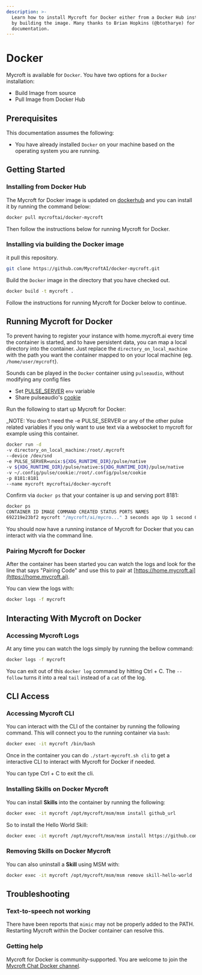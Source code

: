 ```yaml
---
description: >-
  Learn how to install Mycroft for Docker either from a Docker Hub install, or
  by building the image. Many thanks to Brian Hopkins (@btotharye) for this
  documentation.
---
```


# Docker

Mycroft is available for `Docker`. You have two options for a `Docker` installation:

* Build Image from source  
* Pull Image from Docker Hub

## Prerequisites

This documentation assumes the following:

* You have already installed `Docker` on your machine based on the operating system you are running.

## Getting Started

### Installing from Docker Hub

The Mycroft for Docker image is updated on [dockerhub](https://hub.docker.com/r/mycroftai/docker-mycroft/) and you can install it by running the command below:

```bash
docker pull mycroftai/docker-mycroft
```

Then follow the instructions below for running Mycroft for Docker.

### Installing via building the Docker image

it pull this repository.

```bash
git clone https://github.com/MycroftAI/docker-mycroft.git
```

Build the `Docker` image in the directory that you have checked out.

```bash
docker build -t mycroft .
```

Follow the instructions for running Mycroft for Docker below to continue.

## Running Mycroft for Docker

To prevent having to register your instance with home.mycroft.ai every time the container is started, and to have persistent data, you can map a local directory into the container. Just replace the `directory_on_local_machine` with the path you want the container mapped to on your local machine \(eg. `/home/user/mycroft`\).

Sounds can be played in the `Docker` container using `pulseaudio`, without modifying any config files

* Set [PULSE\_SERVER](https://www.freedesktop.org/wiki/Software/PulseAudio/Documentation/User/Network/#directconnection) `env` variable  
* Share pulseaudio's [cookie](https://www.freedesktop.org/wiki/Software/PulseAudio/Documentation/User/Network/#authorization)

Run the following to start up Mycroft for Docker:

\_NOTE: You don't need the -e PULSE\_SERVER or any of the other pulse related variables if you only want to use text via a websocket to mycroft for example using this container.

```bash
docker run -d  
-v directory_on_local_machine:/root/.mycroft  
--device /dev/snd  
-e PULSE_SERVER=unix:${XDG_RUNTIME_DIR}/pulse/native  
-v ${XDG_RUNTIME_DIR}/pulse/native:${XDG_RUNTIME_DIR}/pulse/native  
-v ~/.config/pulse/cookie:/root/.config/pulse/cookie  
-p 8181:8181  
--name mycroft mycroftai/docker-mycroft
```

Confirm via `docker ps` that your container is up and serving port 8181:

```bash
docker ps  
CONTAINER ID IMAGE COMMAND CREATED STATUS PORTS NAMES  
692219e23bf2 mycroft "/mycroft/ai/mycro..." 3 seconds ago Up 1 second 0.0.0.0:8181->8181/tcp mycroft
```

You should now have a running instance of Mycroft for Docker that you can interact with via the command line.

### Pairing Mycroft for Docker

After the container has been started you can watch the logs and look for the line that says "Pairing Code" and use this to pair at [https://home.mycroft.ai](https://home.mycroft.ai).

You can view the logs with:

```bash
docker logs -f mycroft
```

## Interacting With Mycroft on Docker

### Accessing Mycroft Logs

At any time you can watch the logs simply by running the bellow command:

```bash
docker logs -f mycroft
```

You can exit out of this `docker log` command by hitting Ctrl + C. The `--follow` turns it into a real `tail` instead of a `cat` of the log.

## CLI Access

### Accessing Mycroft CLI

You can interact with the CLI of the container by running the following command. This will connect you to the running container via `bash`:

```bash
docker exec -it mycroft /bin/bash
```

Once in the container you can do `./start-mycroft.sh cli` to get a interactive CLI to interact with Mycroft for Docker if needed.

You can type Ctrl + C to exit the cli.

### Installing Skills on Docker Mycroft

You can install **Skills** into the container by running the following:

```bash
docker exec -it mycroft /opt/mycroft/msm/msm install github_url
```

So to install the Hello World Skill:

```bash
docker exec -it mycroft /opt/mycroft/msm/msm install https://github.com/MycroftAI/skill-hello-world
```

### Removing Skills on Docker Mycroft

You can also uninstall a **Skill** using MSM with:

```bash
docker exec -it mycroft /opt/mycroft/msm/msm remove skill-hello-world
```

## Troubleshooting

### Text-to-speech not working

There have been reports that `mimic` may not be properly added to the PATH. Restarting Mycroft within the Docker container can resolve this.

### Getting help

Mycroft for Docker is community-supported. You are welcome to join the [Mycroft Chat Docker channel](https://chat.mycroft.ai/community/channels/docker).


